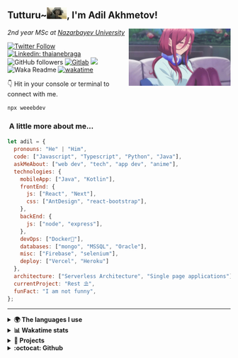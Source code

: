 <h2>Tutturu~<img src="img/tuturu.gif" width="45" alt="">, I'm Adil Akhmetov! <img src="img/miku-dance.gif" width="50" alt=""></h2>
<img align='right' src="img/miku.gif" width="230" alt="">
<p><em>2nd year MSc at <a href="https://nu.edu.kz/">Nazarbayev University</a>
<a href="https://sdu.edu.kz/"><img src="img/sdu-ahegao.svg" align="right" width="100" alt=""></a>
</em></p>

[![Twitter Follow](https://img.shields.io/twitter/follow/weeebdev?label=Follow)](https://twitter.com/intent/follow?screen_name=weeebdev)
[![Linkedin: thaianebraga](https://img.shields.io/badge/-adildev-blue?style=flat-square&logo=Linkedin&logoColor=white&link=https://www.linkedin.com/in/adildev/)](https://www.linkedin.com/in/adildev/)
![GitHub followers](https://img.shields.io/github/followers/weeebdev?label=Follow&style=flat-square)
[![Gitlab](https://img.shields.io/badge/Gitlab-weeebdev-orange?style=flat-square&logo=gitlab)](https://gitlab.com/weeebdev)
![](https://visitor-badge.glitch.me/badge?page_id=weeebdev.weeebdev)
![Waka Readme](https://github.com/weeebdev/weeebdev/workflows/Waka%20Readme/badge.svg)
[![wakatime](https://wakatime.com/badge/user/1fb6390f-222e-4088-8de8-840ef1443858.svg)](https://wakatime.com/@1fb6390f-222e-4088-8de8-840ef1443858)
<!-- [![Leetcode badge](https://leetcode-badge.chyroc.cn/?name=user3449f)](https://leetcode.com/user3449f/) -->

👇 Hit in your console or terminal to connect with me.

```bash
npx weeebdev
```

### <img src="https://media.giphy.com/media/VgCDAzcKvsR6OM0uWg/giphy.gif" width="50" alt=""> A little more about me...

```javascript
let adil = {
  pronouns: "He" | "Him",
  code: ["Javascript", "Typescript", "Python", "Java"],
  askMeAbout: ["web dev", "tech", "app dev", "anime"],
  technologies: {
    mobileApp: ["Java", "Kotlin"],
    frontEnd: {
      js: ["React", "Next"],
      css: ["AntDesign", "react-bootstrap"],
    },
    backEnd: {
      js: ["node", "express"],
    },
    devOps: ["Docker🐳"],
    databases: ["mongo", "MSSQL", "Oracle"],
    misc: ["Firebase", "selenium"],
    deploy: ["Vercel", "Heroku"]
  },
  architecture: ["Serverless Architecture", "Single page applications"],
  currentProject: "Rest ⛱",
  funFact: "I am not funny",
};
```

---

<details>
  <summary><b>🌍 The languages I use</b></summary>
  <hr>
  
  
| ⏰ Past month | ⌛️ Past Year |
|---|---|
| <a href="https://wakatime.com/@adildev"><img src="https://wakatime.com/share/@adilDev/4ebe423a-b427-4031-b073-d221b9528df7.svg" height="300px"></a> | <a href="https://wakatime.com/@adildev"><img src="https://wakatime.com/share/@adilDev/1b4a30f1-9a7f-47fe-b8d2-0fc90f37fcd3.svg" height="300px"></a> |
</details>

<details>
<summary><b>📊 Wakatime stats</b><br></summary>
<div>
<hr/>

<!--START_SECTION:waka-->
![Code Time](http://img.shields.io/badge/Code%20Time-4%2C443%20hrs%2016%20mins-blue)

![Profile Views](http://img.shields.io/badge/Profile%20Views-0-blue)

![Lines of code](https://img.shields.io/badge/From%20Hello%20World%20I%27ve%20Written-9.0%20million%20lines%20of%20code-blue)

**🐱 My GitHub Data** 

> 📦 564.8 kB Used in GitHub's Storage 
 > 
> 🏆 735 Contributions in the Year 2024
 > 
> 💼 Opted to Hire
 > 
> 📜 62 Public Repositories 
 > 
> 🔑 14 Private Repositories 
 > 
**I'm an Early 🐤** 

```text
🌞 Morning                384 commits         █░░░░░░░░░░░░░░░░░░░░░░░░   04.88 % 
🌆 Daytime                3802 commits        ████████████░░░░░░░░░░░░░   48.33 % 
🌃 Evening                3056 commits        ██████████░░░░░░░░░░░░░░░   38.85 % 
🌙 Night                  624 commits         ██░░░░░░░░░░░░░░░░░░░░░░░   07.93 % 
```
📅 **I'm Most Productive on Tuesday** 

```text
Monday                   925 commits         ███░░░░░░░░░░░░░░░░░░░░░░   11.76 % 
Tuesday                  2046 commits        ███████░░░░░░░░░░░░░░░░░░   26.01 % 
Wednesday                907 commits         ███░░░░░░░░░░░░░░░░░░░░░░   11.53 % 
Thursday                 1058 commits        ███░░░░░░░░░░░░░░░░░░░░░░   13.45 % 
Friday                   408 commits         █░░░░░░░░░░░░░░░░░░░░░░░░   05.19 % 
Saturday                 834 commits         ███░░░░░░░░░░░░░░░░░░░░░░   10.60 % 
Sunday                   1688 commits        █████░░░░░░░░░░░░░░░░░░░░   21.46 % 
```


📊 **This Week I Spent My Time On** 

```text
🕑︎ Time Zone: Asia/Almaty

💬 Programming Languages: 
Other                    22 hrs 42 mins      ████████████████░░░░░░░░░   62.05 % 
Python                   10 hrs 21 mins      ███████░░░░░░░░░░░░░░░░░░   28.31 % 
Markdown                 1 hr 59 mins        █░░░░░░░░░░░░░░░░░░░░░░░░   05.44 % 
TypeScript               30 mins             ░░░░░░░░░░░░░░░░░░░░░░░░░   01.37 % 
Bash                     22 mins             ░░░░░░░░░░░░░░░░░░░░░░░░░   01.03 % 

🔥 Editors: 
Chrome                   19 hrs 26 mins      █████████████░░░░░░░░░░░░   53.12 % 
VS Code                  10 hrs 34 mins      ███████░░░░░░░░░░░░░░░░░░   28.89 % 
fish                     3 hrs 27 mins       ██░░░░░░░░░░░░░░░░░░░░░░░   09.47 % 
Obsidian                 1 hr 53 mins        █░░░░░░░░░░░░░░░░░░░░░░░░   05.15 % 
Neovim                   1 hr 13 mins        █░░░░░░░░░░░░░░░░░░░░░░░░   03.37 % 

🐱‍💻 Projects: 
AutoStreamlit            19 hrs 56 mins      ██████████████░░░░░░░░░░░   54.46 % 
Writing                  3 hrs 41 mins       ███░░░░░░░░░░░░░░░░░░░░░░   10.09 % 
Terminal                 2 hrs 56 mins       ██░░░░░░░░░░░░░░░░░░░░░░░   08.04 % 
contests                 1 hr 10 mins        █░░░░░░░░░░░░░░░░░░░░░░░░   03.23 % 
harth-ml-experiments     1 hr 3 mins         █░░░░░░░░░░░░░░░░░░░░░░░░   02.90 % 

💻 Operating System: 
Mac                      36 hrs 36 mins      █████████████████████████   100.00 % 
```

**I Mostly Code in Jupyter Notebook** 

```text
HTML                     9 repos             ██░░░░░░░░░░░░░░░░░░░░░░░   09.78 % 
Python                   5 repos             █░░░░░░░░░░░░░░░░░░░░░░░░   05.43 % 
Lua                      2 repos             █░░░░░░░░░░░░░░░░░░░░░░░░   02.17 % 
C++                      1 repo              ░░░░░░░░░░░░░░░░░░░░░░░░░   01.09 % 
Promela                  1 repo              ░░░░░░░░░░░░░░░░░░░░░░░░░   01.09 % 
```



**Timeline**

![Lines of Code chart](https://raw.githubusercontent.com/weeebdev/weeebdev/master/assets/bar_graph.png)


 Last Updated on 24/04/2024 01:18:08 UTC
<!--END_SECTION:waka-->
</div>
</details>

<details>
<summary><b>🧾 Projects</b></summary>
<hr>

|Project|Status|
|---|---|
|[![ReadMe Card](https://github-readme-stats.vercel.app/api/pin/?username=weeebdev&repo=waifu.pics&theme=dracula)](https://github.com/weeebdev/waifu.pics)|[![time tracker](https://wakatime.com/badge/github/weeebdev/waifu.pics.svg)](https://wakatime.com/badge/github/weeebdev/waifu.pics)|
|[![ReadMe Card](https://github-readme-stats.vercel.app/api/pin/?username=mentor-ship&repo=mentorship&theme=dracula)](https://github.com/Mentor-ship/Mentorship)|[![time tracker](https://wakatime.com/badge/github/Mentor-ship/Mentorship.svg)](https://wakatime.com/badge/github/Mentor-ship/Mentorship)|
|[![ReadMe Card](https://github-readme-stats.vercel.app/api/pin/?username=masters-and-Abu&repo=tolqyn&theme=dracula)](https://github.com/Masters-and-Abu/Tolqyn)|[![time tracker](https://wakatime.com/badge/github/Masters-and-Abu/Tolqyn.svg)](https://wakatime.com/badge/github/Masters-and-Abu/Tolqyn)|
|[![ReadMe Card](https://github-readme-stats.vercel.app/api/pin/?username=dracula&repo=unigram&theme=dracula)](https://github.com/dracula/unigram)||

</details>

<details>
  <summary><b>:octocat: Github</b></summary>
  <hr>
  <a href="https://sourcekarma.vercel.app/weeebdev"><img src="https://sourcekarma-og.vercel.app/api/weeebdev/github" alt="" align="left"/></a>
  <img src="https://github-readme-stats.vercel.app/api?username=weeebdev&show_icons=true&theme=dracula&hide_title=true&hide_rank=true&count_private=true" align="right"/>
</details>
<div align="center">
  <kbd>
    <img src="https://waifu.now.sh/sfw/hug" alt="">
  </kbd>
</div>
